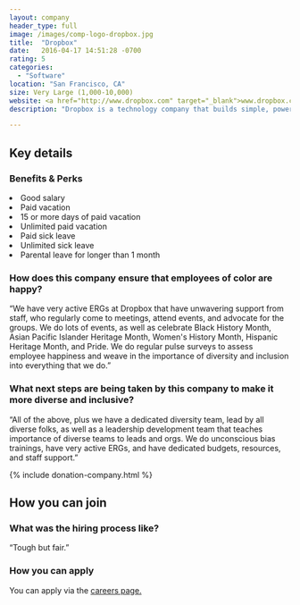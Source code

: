```yaml
---
layout: company
header_type: full
image: /images/comp-logo-dropbox.jpg
title:  "Dropbox"
date:   2016-04-17 14:51:28 -0700
rating: 5
categories:
  - "Software"
location: "San Francisco, CA"
size: Very Large (1,000-10,000)
website: <a href="http://www.dropbox.com" target="_blank">www.dropbox.com</a>
description: "Dropbox is a technology company that builds simple, powerful products for people and businesses."

---
```


## Key details

<div class="company-results_benefits">
  <h3>Benefits &amp; Perks</h3>
  <li>Good salary</li>
  <li>Paid vacation</li>
  <li>15 or more days of paid vacation</li>
  <li>Unlimited paid vacation</li>
  <li>Paid sick leave</li>
  <li>Unlimited sick leave</li>
  <li>Parental leave for longer than 1 month</li>
</div>

<div class="company-results_happiness">
  <h3>How does this company ensure that employees of color are happy?</h3>
  <p>“We have very active ERGs at Dropbox that have unwavering support from staff, who regularly come to meetings, attend events, and advocate for the groups. We do lots of events, as well as celebrate Black History Month, Asian Pacific Islander Heritage Month, Women's History Month, Hispanic Heritage Month, and Pride. We do regular pulse surveys to assess employee happiness and weave in the importance of diversity and inclusion into everything that we do.”</p>
</div>

<div class="company-results_nextsteps">
  <h3>What next steps are being taken by this company to make it more diverse and inclusive?</h3>
  <p>“All of the above, plus we have a dedicated diversity team, lead by all diverse folks, as well as a leadership development team that teaches importance of diverse teams to leads and orgs. We do unconscious bias trainings, have very active ERGs, and have dedicated budgets, resources, and staff support.”</p>
</div>

{% include donation-company.html %}

## How you can join

<div class="company-results_hiringprocess">
  <h3>What was the hiring process like?</h3>
  <p>“Tough but fair.”</p>
</div>

<div class="company-results_apply">
  <h3>How you can apply</h3>
  <p>You can apply via the <a href="https://www.dropbox.com/jobs" target="_blank">careers page.</a></p>
</div>
